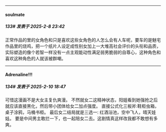 ﻿
*****

####  soulmate  
##### 133#       发表于 2025-2-8 23:42

正常作品的里的女角色和只是喜欢这些女角色的人怎么会有人车呢，要车的是魅宅作品里的烧鸡，把一个纸片人设定成性别女加上一大堆高社会评价的头衔和品质，实际塑造的像个若智一样没有一点主观能动性满足弱男脆弱的自尊心，这种角色和喜欢这种角色的人就该被群嘲。


*****

####  Adrenaline!!!  
##### 134#       发表于 2025-2-10 18:47

可惜这漫画不是大女主复仇爽漫。
不然就女二这精神状态，阳姐看到她强抢之后就应该直接黑化，然后带小团体给女二加点强度。
直接公式化三板斧:鞋柜虫箱，桌子涂鸦，马桶书柜。
最后女二结局就是三选一: 红酒浴池，空中飞人，晴天娃娃。
要是中间男主敢拦一下，也一起陪女二去。这剧情真这样改我都不敢想有多爽。

